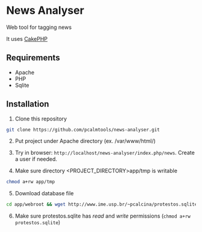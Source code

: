 # News Analyser
Web tool for tagging news

It uses [CakePHP](http://cakephp.org/)

## Requirements
* Apache
* PHP
* Sqlite

## Installation

1. Clone this repository

```bash
git clone https://github.com/pcalmtools/news-analyser.git
```

2. Put project under Apache directory (ex. /var/www/html/)

3. Try in browser: `http://localhost/news-analyser/index.php/news`.
   Create a user if needed.

4. Make sure directory <PROJECT_DIRECTORY>app/tmp is writable
```bash
chmod a+rw app/tmp
```
5. Download database file
```bash
cd app/webroot && wget http://www.ime.usp.br/~pcalcina/protestos.sqlite
```

6. Make sure protestos.sqlite has *read* and *write* permissions (`chmod a+rw protestos.sqlite`)
